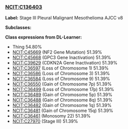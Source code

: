 
### [NCIT:C136403](http://purl.obolibrary.org/obo/NCIT_C136403)
**Label:** Stage III Pleural Malignant Mesothelioma AJCC v8

**Subclasses:** 

**Class expressions from DL-Learner:**

- Thing 54.80%
- [NCIT:C45669](http://purl.obolibrary.org/obo/NCIT_C45669) (NF2 Gene Mutation) 51.39%
- [NCIT:C45668](http://purl.obolibrary.org/obo/NCIT_C45668) (GPC3 Gene Inactivation) 51.39%
- [NCIT:C39629](http://purl.obolibrary.org/obo/NCIT_C39629) (CDKN2A Gene Inactivation) 51.39%
- [NCIT:C36597](http://purl.obolibrary.org/obo/NCIT_C36597) (Loss of Chromosome 1) 51.39%
- [NCIT:C36586](http://purl.obolibrary.org/obo/NCIT_C36586) (Loss of Chromosome 3) 51.39%
- [NCIT:C36584](http://purl.obolibrary.org/obo/NCIT_C36584) (Loss of Chromosome 9) 51.39%
- [NCIT:C36550](http://purl.obolibrary.org/obo/NCIT_C36550) (Gain of Chromosome 7p) 51.39%
- [NCIT:C36499](http://purl.obolibrary.org/obo/NCIT_C36499) (Loss of Chromosome 17p) 51.39%
- [NCIT:C36489](http://purl.obolibrary.org/obo/NCIT_C36489) (Gain of Chromosome 5p) 51.39%
- [NCIT:C36488](http://purl.obolibrary.org/obo/NCIT_C36488) (Gain of Chromosome 8q) 51.39%
- [NCIT:C36482](http://purl.obolibrary.org/obo/NCIT_C36482) (Gain of Chromosome 1q) 51.39%
- [NCIT:C36481](http://purl.obolibrary.org/obo/NCIT_C36481) (Gain of Chromosome 15q) 51.39%
- [NCIT:C36461](http://purl.obolibrary.org/obo/NCIT_C36461) (Monosomy 22) 51.39%
- [NCIT:C27970](http://purl.obolibrary.org/obo/NCIT_C27970) (Stage III) 51.39%


